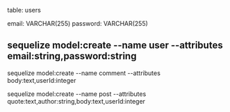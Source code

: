 table: users

email: VARCHAR(255)
password: VARCHAR(255)

## sequelize model:create --name user --attributes email:string,password:string

sequelize model:create --name comment --attributes body:text,userId:integer

sequelize model:create --name post --attributes quote:text,author:string,body:text,userId:integer
